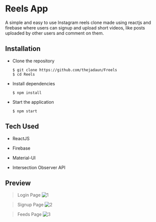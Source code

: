 # Reels App
A simple and easy to use Instagram reels clone made using reactjs and firebase where users can signup and upload short videos, like posts uploaded by other users and comment on them.


## Installation

* Clone the repository
    ```
    $ git clone https://github.com/thejadaun/Freels
    $ cd Reels
    ```

* Install dependencies

    ```
    $ npm install
    ```

* Start the application

    ```
    $ npm start
    ```

## Tech Used

* ReactJS

* Firebase

* Material-UI

* Intersection Observer API

## Preview

> Login Page
![1](https://user-images.githubusercontent.com/51714505/128504183-7000244d-86d7-42db-811f-f6e424958f16.png)

> Signup Page
![2](https://user-images.githubusercontent.com/51714505/128504403-2b60920f-5c6b-4487-aec2-551f4db53dcc.png)

> Feeds Page
![3](https://user-images.githubusercontent.com/51714505/128504425-c700e446-3098-42be-b632-7b7950319e95.png)
